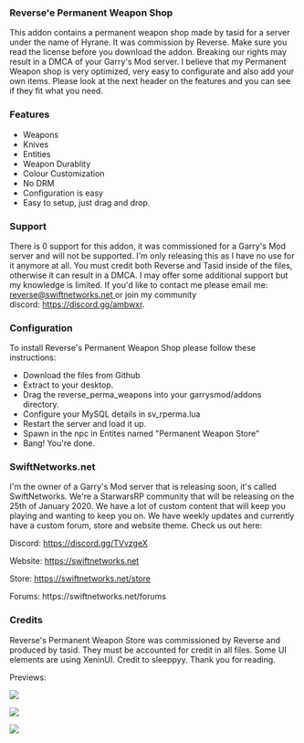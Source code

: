 <h3>Reverse'e Permanent Weapon Shop</h3>
<p>This addon contains a permanent weapon shop made by tasid for a server under the name of Hyrane. It was commission by Reverse. Make sure you read the license before you download the addon. Breaking our rights may result in a DMCA of your Garry's Mod server.&nbsp;<span style="font-size: 14px;">I believe that my Permanent Weapon shop is very optimized, very easy to configurate and also add your own items. Please look at the next header on the features and you can see if they fit what you need.</span></p>
<h3>Features</h3>
<ul>
<li><span style="font-size: 14px;">Weapons</span></li>
<li><span style="font-size: 14px;">Knives</span></li>
<li><span style="font-size: 14px;">Entities</span></li>
<li><span style="font-size: 14px;">Weapon Durablity</span></li>
<li><span style="font-size: 14px;">Colour Customization</span></li>
<li><span style="font-size: 14px;">No DRM</span></li>
<li><span style="font-size: 14px;">Configuration is easy</span></li>
<li><span style="font-size: 14px;">Easy to setup, just drag and drop</span><span style="font-size: 14px;">.</span></li>
</ul>
<h3>Support</h3>
<p>There is 0 support for this addon, it was commissioned for a Garry's Mod server and will not be supported. I'm only releasing this as I have no use for it anymore at all. You must credit both Reverse and Tasid inside of the files, otherwise it can result in a DMCA. I may offer some additional support but my knowledge is limited. If you'd like to contact me please email me: <a href="mailto:reverse@swiftnetworks.net ">reverse@swiftnetworks.net </a>or join my community discord:&nbsp;<a href="https://discord.gg/ambwxr">https://discord.gg/ambwxr</a>.</p>
<h3>Configuration</h3>
<p>To install Reverse's Permanent Weapon Shop please follow these instructions:</p>
<ul>
<li>Download the files from Github</li>
<liAdd XeninUI to your workshop collection</li>
<li>Extract to your desktop.</li>
<li>Drag the reverse_perma_weapons into your garrysmod/addons directory.</li>
<li>Configure your MySQL details in sv_rperma.lua</li>
<li>Restart the server and load it up.</li>
<li>Spawn in the npc in Entites named "Permanent Weapon Store"</li>
<li>Bang! You're done.</li>
</ul>
<h3>SwiftNetworks.net</h3>
<p>I'm the owner of a Garry's Mod server that is releasing soon, it's called SwiftNetworks. We're a StarwarsRP community that will be releasing on the 25th of January 2020. We have a lot of custom content that will keep you playing and wanting to keep you on. We have weekly updates and currently have a custom forum, store and website theme. Check us out here:</p>
<p>Discord:&nbsp;<a href="https://discord.gg/TVvzgeX">https://discord.gg/TVvzgeX</a></p>
<p>Website: <a href="https://swiftnetworks.net">https://swiftnetworks.net</a></p>
<p>Store: <a href="https://swiftnetworks.net/store">https://swiftnetworks.net/store</a></p>
<p>Forums: https://swiftnetworks.net/forums</p>
<h3>Credits</h3>
<p>Reverse's Permanent Weapon Store was commissioned by Reverse and produced by tasid. They must be accounted for credit in all files. Some UI elements are using XeninUI. Credit to sleeppyy. Thank you for reading.</p>
<p>Previews:&nbsp;</p>
<p><img src="https://swiftnetworks.net/images/t2jnT.png" /></p>
<p><img src="https://swiftnetworks.net/images/42UV6.png" /></p>
<p><img src="https://swiftnetworks.net/images/BK5Gw.png" /></p>
